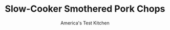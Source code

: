 ---
layout: ../../layouts/MarkdownPostLayout.astro
title: Slow-Cooker Smothered Pork Chops
author: America's Test Kitchen
pubDate: 2023-03-15
description: "For the best version, you need to choose the right chops—and season them well."
image_url: https://res.cloudinary.com/hksqkdlah/image/upload/ar_1:1,c_fill,dpr_2.0,f_auto,fl_lossy.progressive.strip_profile,g_faces:auto,q_auto:low,w_344/SFS_SlowCookerSmotheredPorkChops_021_e476ks
tags: ["Main Courses","Pork","Slow Cooker"]
calories: 3355
protein: 41
carbohydrates: 15
fats: 
fiber: 1
ingredients: ["1 tablespoon plus 2 teaspoons, Lawry's Seasoned Salt","2 teaspoons, paprika","1 1/2 teaspoons, onion powder","1 1/2 teaspoons, pepper","1 teaspoon, granulated garlic","6 (8- to 10-ounce), bone-in blade-cut pork chops ¾ to 1 inch thick, trimmed","1/2 cup, vegetable oil, divided","3 cups, thinly sliced onions","1/2 cup, all-purpose flour","2 1/2 cups, water","1 1/2 teaspoons, cider vinegar"]
serves: 6
time: "5 hours on low"
instructions: ["Combine seasoned salt, paprika, onion powder, pepper, and granulated garlic in bowl. Pat chops dry with paper towels and sprinkle all over with 2 tablespoons spice mixture. Transfer chops to slow cooker.","Heat 2 tablespoons oil in 12-inch skillet over medium-high heat until shimmering. Add onions and cook until softened, 5 to 7 minutes. Scatter onions evenly over chops in slow cooker.","Whisk flour and remaining 6 tablespoons oil together in now-empty skillet. Cook over medium heat, whisking constantly, until roux is color of peanut butter, 3 to 5 minutes. Whisk in remaining spice mixture and cook until fragrant, about 30 seconds.","Slowly whisk water into roux mixture until gravy is smooth and free of lumps. Bring to boil, then pour gravy over chops and onions in slow cooker. Cover and cook until chops are tender, about 5 hours on low.","Carefully transfer chops to platter (chops will be delicate and may fall apart). Using wide spoon, skim fat from surface of gravy. Stir vinegar into gravy and season with salt and pepper to taste. Pour gravy over chops on platter. Serve."]
nutrition: ["791 mg Potassium","435 mg Phosphorus","62 mg Calcium","2 mg Iron","60 mg Magnesium","1033 mg Sodium","3 mg Zinc","36 g Fat","13 mg Niacin (B3)","20 g Monounsaturated","5 g Polyunsaturated","1 mg Thiamin (B1)","4 mg Vitamin C","132 mg Cholesterol","7 g Saturated","1 g Fiber","16 µg Folic acid","15 µg Folate (food)","2 g Sugars","2 µg Vitamin K","285 g Water","15 g Carbs","42 µg Folate equivalent (total)","41 g Protein","4 mg Vitamin E","1 µg Vitamin B12","1 mg Vitamin B6","22 µg Vitamin A","559 kcal Energy","3355 calories"]
notes: "Bottled preground pepper is bland and dusty, so for the best results, grind your own peppercorns. Be sure to use blade-cut pork chops in this recipe; they have enough fat to keep them from drying out over the prolonged cooking time. If you dont have Lawrys Seasoned Salt on hand, you can mix your own by combining ¼ teaspoon cornstarch, 1 teaspoon paprika, ¼ teaspoon onion powder, ½ teaspoon sugar, 1 tablespoon table salt, and 1 teaspoon granulated garlic. (This will give you an extra teaspoon of spice blend; its great sprinkled on eggs or sandwiches.) Serve the chops and gravy with steamed white rice or egg noodles. Garnish with sliced scallions, if desired."
---
